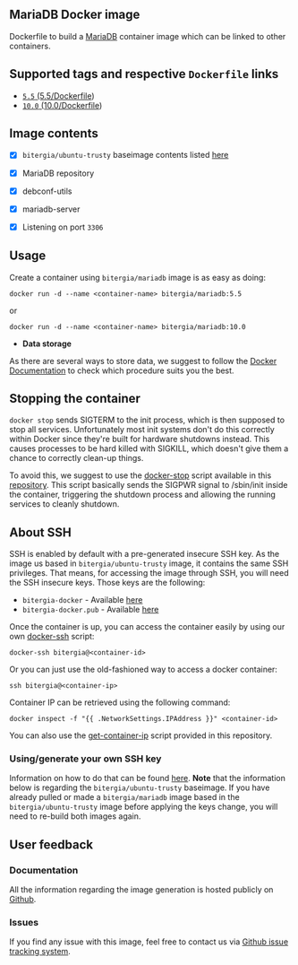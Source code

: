 ## MariaDB Docker image

Dockerfile to build a [MariaDB](https://mariadb.org/en/about) container image which can be linked to other containers.

## Supported tags and respective `Dockerfile` links

* [`5.5`   (5.5/Dockerfile](https://github.com/Bitergia/fiware-chanchan-docker/blob/master/docker/images/mariadb/5.5/Dockerfile))
* [`10.0`   (10.0/Dockerfile](https://github.com/Bitergia/fiware-chanchan-docker/blob/master/docker/images/mariadb/10.0/Dockerfile))

## Image contents

- [x] `bitergia/ubuntu-trusty` baseimage contents listed [here](https://github.com/Bitergia/docker/tree/master/baseimages/ubuntu#image-contents)
- [x] MariaDB repository
- [x] debconf-utils
- [x] mariadb-server
- [x] Listening on port `3306`


## Usage

Create a container using `bitergia/mariadb` image is as easy as doing:

```
docker run -d --name <container-name> bitergia/mariadb:5.5
```

or

```
docker run -d --name <container-name> bitergia/mariadb:10.0
```

* **Data storage**

As there are several ways to store data, we suggest to follow the [Docker Documentation](https://docs.docker.com/userguide/dockervolumes/) to check which procedure suits you the best.

## Stopping the container

`docker stop` sends SIGTERM to the init process, which is then supposed to stop all services. Unfortunately most init systems don't do this correctly within Docker since they're built for hardware shutdowns instead. This causes processes to be hard killed with SIGKILL, which doesn't give them a chance to correctly clean-up things.

To avoid this, we suggest to use the [docker-stop](https://github.com/Bitergia/docker/tree/master/utils#docker-stop) script available in this [repository](https://github.com/Bitergia/docker/tree/master/utils). This script basically sends the SIGPWR signal to /sbin/init inside the container, triggering the shutdown process and allowing the running services to cleanly shutdown.

## About SSH

SSH is enabled by default with a pre-generated insecure SSH key. As the image us based in `bitergia/ubuntu-trusty` image, it contains the same SSH privileges.
That means, for accessing the image through SSH, you will need the SSH insecure keys. Those keys are the following:

* `bitergia-docker` - Available [here](https://raw.githubusercontent.com/Bitergia/docker/master/baseimages/bitergia-docker)
* `bitergia-docker.pub` - Available [here](https://raw.githubusercontent.com/Bitergia/docker/master/baseimages/bitergia-docker.pub)

Once the container is up, you can access the container easily by using our own [docker-ssh](https://github.com/Bitergia/docker/tree/master/utils#docker-ssh) script:

```
docker-ssh bitergia@<container-id>
```

Or you can just use the old-fashioned way to access a docker container: 

```
ssh bitergia@<container-ip>
```

Container IP can be retrieved using the following command:

```
docker inspect -f "{{ .NetworkSettings.IPAddress }}" <container-id>
```

You can also use the [get-container-ip](https://github.com/Bitergia/docker/tree/master/utils#get-container-ip) script provided in this repository. 

### Using/generate your own SSH key

Information on how to do that can be found [here](https://github.com/Bitergia/docker/tree/master/baseimages/ubuntu#about-ssh).
**Note** that the information below is regarding the `bitergia/ubuntu-trusty` baseimage. If you have already pulled or made a `bitergia/mariadb` image based in the `bitergia/ubuntu-trusty` image before applying the keys change, you will need to re-build both images again.

## User feedback

### Documentation

All the information regarding the image generation is hosted publicly on [Github](https://github.com/Bitergia/fiware-chanchan-docker/tree/master/docker/images/mariadb).

### Issues

If you find any issue with this image, feel free to contact us via [Github issue tracking system](https://github.com/Bitergia/fiware-chanchan-docker/issues).
